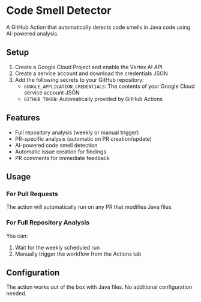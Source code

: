 # Code Smell Detector

A GitHub Action that automatically detects code smells in Java code using AI-powered analysis.

## Setup

1. Create a Google Cloud Project and enable the Vertex AI API
2. Create a service account and download the credentials JSON
3. Add the following secrets to your GitHub repository:
   - `GOOGLE_APPLICATION_CREDENTIALS`: The contents of your Google Cloud service account JSON
   - `GITHUB_TOKEN`: Automatically provided by GitHub Actions

## Features

- Full repository analysis (weekly or manual trigger)
- PR-specific analysis (automatic on PR creation/update)
- AI-powered code smell detection
- Automatic issue creation for findings
- PR comments for immediate feedback

## Usage

### For Pull Requests
The action will automatically run on any PR that modifies Java files.

### For Full Repository Analysis
You can:
1. Wait for the weekly scheduled run
2. Manually trigger the workflow from the Actions tab

## Configuration

The action works out of the box with Java files. No additional configuration needed.
